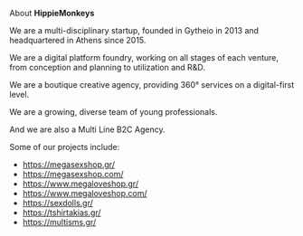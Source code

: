 About **HippieMonkeys**

We are a multi-disciplinary startup, founded in Gytheio in 2013
and headquartered in Athens since 2015.

We are a digital platform foundry, working on all stages of each venture,
from conception and planning to utilization and R&D.

We are a boutique creative agency, providing 360° services
on a digital-first level.

We are a growing, diverse team of young professionals.

And we are also a Multi Line B2C Agency.

Some of our projects include:
- https://megasexshop.gr/
- https://megasexshop.com/
- https://www.megaloveshop.gr/
- https://www.megaloveshop.com/
- https://sexdolls.gr/
- https://tshirtakias.gr/
- https://multisms.gr/
